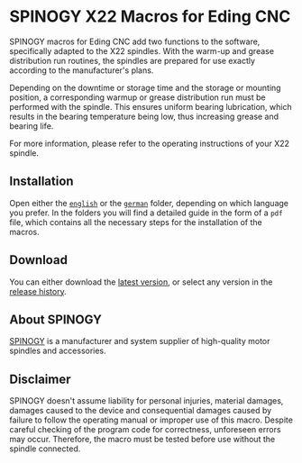 # SPINOGY X22 Macros for Eding CNC

SPINOGY macros for Eding CNC add two functions to the software, specifically adapted to the X22 spindles. With the warm-up and grease distribution run routines, the spindles are prepared for use exactly according to the manufacturer's plans.

Depending on the downtime or storage time and the storage or mounting position, a corresponding warmup or grease distribution run must be performed with the spindle. This ensures uniform bearing lubrication, which results in the bearing temperature being low, thus increasing grease and bearing life.

For more information, please refer to the operating instructions of your X22 spindle.


## Installation
Open either the [`english`](./english) or the [`german`](./german) folder, depending on which language you prefer. In the folders you will find a detailed guide in the form of a `pdf` file, which contains all the necessary steps for the installation of the macros.


## Download
You can either download the [latest version](https://github.com/spinogy/edingcnc-macros/releases/latest), or select any version in the [release history](https://github.com/spinogy/edingcnc-macros/releases).


## About SPINOGY
[SPINOGY](https://www.spinogy.de) is a manufacturer and system supplier of high-quality motor spindles and accessories.


## Disclaimer
SPINOGY doesn't assume liability for personal injuries, material damages, damages caused to the device and consequential damages caused by failure to follow the operating manual or improper use of this macro. Despite careful checking of the program code for correctness, unforeseen errors may occur. Therefore, the macro must be tested before use without the spindle connected.
